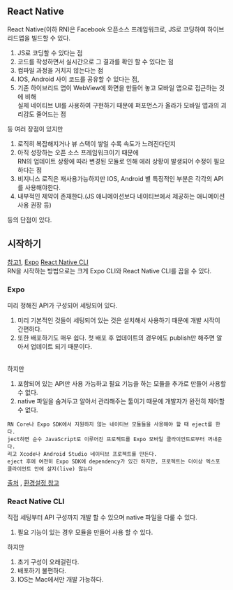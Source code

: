## React Native
React Native(이하 RN)은 Facebook 오픈소스 프레임워크로, JS로 코딩하여 하이브리드앱을 빌드할 수 있다.<br>
1. JS로 코딩할 수 있다는 점
2. 코드를 작성하면서 실시간으로 그 결과를 확인 할 수 있다는 점
3. 컴파일 과정을 거치지 않는다는 점
4. IOS, Android 사이 코드를 공유할 수 있다는 점, 
5. 기존 하이브리드 앱이 WebView에 화면을 만들어 놓고 모바일 앱으로 접근하는 것에 비해<br>
실제 네이티브 UI를 사용하여 구현하기 때문에 퍼포먼스가 올라가 모바일 앱과의 괴리감도 줄어드는 점<br>

등 여러 장점이 있지만
1. 로직히 복잡해지거나 뷰 스택이 쌓일 수록 속도가 느려진다던지
2. 아직 성장하는 오픈 소스 프레임워크이기 때문에 <br>
RN의 업데이트 상황에 따라 변경된 모듈로 인해 에러 상황이 발생되어 수정이 필요하다는 점
3. 비지니스 로직은 재사용가능하지만 IOS, Android 별 특징적인 부분은 각각의 API를 사용해야한다.<br>
4. 내부적인 제약이 존재한다.(JS 애니메이션보다 네이티브에서 제공하는 애니메이션 사용 권장 등)

등의 단점이 있다.

## 시작하기
[참고1](https://busy.org/@anpigon/react-native-1--1542639852750), [Expo](https://velog.io/@max9106/React-Native-%EB%A6%AC%EC%95%A1%ED%8A%B8-%EB%84%A4%EC%9D%B4%ED%8B%B0%EB%B8%8Creact-native-%EB%91%90-%EA%B0%80%EC%A7%80-%EB%B0%A9%EB%B2%95-c4k0gxe0tc)
[React Native CLI](https://velog.io/@max9106/React-Native-%EB%A6%AC%EC%95%A1%ED%8A%B8-%EB%84%A4%EC%9D%B4%ED%8B%B0%EB%B8%8Creact-native-%EB%91%90-%EA%B0%80%EC%A7%80-%EB%B0%A9%EB%B2%95-2-React-Native-CLI-bmk0gz4izg)<br>
RN을 시작하는 방법으로는 크게 Expo CLI와 React Native CLI를 꼽을 수 있다.<br>
### Expo
미리 정해진 API가 구성되어 세팅되어 있다.<br>
1. 미리 기본적인 것들이 세팅되어 있는 것은 설치해서 사용하기 때문에 개발 시작이 간편하다.
2. 또한 배포하기도 매우 쉽다. 첫 배포 후 업데이트의 경우에도 publish만 해주면 알아서 업데이트 되기 때문이다.<br><br>

하지만 <br>
1. 포함되어 있는 API만 사용 가능하고 필요 기능을 하는 모듈을 추가로 만들어 사용할 수 없다.
2. native 파일을 숨겨두고 알아서 관리해주는 툴이기 때문에 개발자가 완전히 제어할 수 없다.

```
RN Core나 Expo SDK에서 지원하지 않는 네이티브 모듈들을 사용해야 할 때 eject를 한다.
ject하면 순수 JavaScript로 이루어진 프로젝트를 Expo 모바일 클라이언트로부터 꺼내준다.
리고 Xcode나 Android Studio 네이티브 프로젝트를 만든다.
eject 후에 여전히 Expo SDK에 dependency가 있긴 하지만, 프로젝트는 더이상 엑스포 클라이언트 안에 살지(live) 않는다
```
[출처](https://floydkim.github.io/2019-05-04-React-Native-EXPO%EC%99%80-%EC%9D%B4%EB%B3%84%ED%95%98%EA%B8%B0/)
, [환경설정 참고](https://medium.com/@catherinPark/react-native-%ED%99%98%EA%B2%BD%EC%84%A4%EC%A0%95-87a3e768aa91)
### React Native CLI
직접 세팅부터 API 구성까지 개발 할 수 있으며 native 파일을 다룰 수 있다.<br>
1. 필요 기능이 있는 경우 모듈을 만들어 사용 할 수 있다.<br>

하지만<br>
1. 초기 구성이 오래걸린다.
2. 배포하기 불편하다.
3. IOS는 Mac에서만 개발 가능하다.


